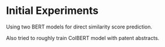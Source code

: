 # Initial Experiments 

Using two BERT models for direct similarity score prediction.  

Also tried to roughly train ColBERT model with patent abstracts. 
